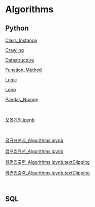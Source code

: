 # Algorithms

## Python

[Class_Instance](https://github.com/seunghyunshin111/Algorithms/tree/master/Class_Instance)

[Crawling](https://github.com/seunghyunshin111/Algorithms/tree/master/Crawling)

[Datastructure](https://github.com/seunghyunshin111/Algorithms/tree/master/Datastructure)

[Function_Method](https://github.com/seunghyunshin111/Algorithms/tree/master/Function_Method)

[Logic](https://github.com/seunghyunshin111/Algorithms/tree/master/Logic)

[Loop](https://github.com/seunghyunshin111/Algorithms/tree/master/Loop)

[Pandas_Numpy](https://github.com/seunghyunshin111/Algorithms/tree/master/Pandas_Numpy)

<br>

[오목게임.ipynb](https://github.com/seunghyunshin111/Algorithms/blob/master/오목게임.ipynb)

<br>

[정규표현식_Algorithms.ipynb](https://github.com/seunghyunshin111/Algorithms/blob/master/정규표현식_Algorithms.ipynb)

[컴프리헨션_Algorithms.ipynb](https://github.com/seunghyunshin111/Algorithms/blob/master/컴프리헨션_Algorithms.ipynb)

[화면입출력_Algorithms.ipynb.textClipping](https://github.com/seunghyunshin111/Algorithms/blob/master/화면입출력_Algorithms.ipynb.textClipping)

[화면입출력_Algorithms.ipynb.textClipping](https://github.com/seunghyunshin111/Algorithms/blob/master/화면입출력_Algorithms.ipynb.textClipping)

<br>

## SQL

<br>

